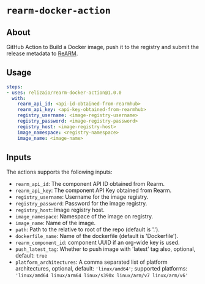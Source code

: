 # `rearm-docker-action`

## About

GitHub Action to Build a Docker image, push it to the registry and submit the release metadata to [ReARM](https://github.com/relizaio/rearm).

## Usage

```yaml
steps:
- uses: relizaio/rearm-docker-action@1.0.0
  with:
    rearm_api_id: <api-id-obtained-from-rearmhub>
    rearm_api_key: <api-key-obtained-from-rearmhub>
    registry_username: <image-registry-username>
    registry_password: <image-registry-password>
    registry_host: <image-registry-host>
    image_namespace: <registry-namespace>
    image_name: <image-name>
```

## Inputs
The actions supports the following inputs:

- `rearm_api_id`: The component API ID obtained from Rearm.
- `rearm_api_key`: The component API Key obtained from Rearm.
- `registry_username`: Username for the image registry.
- `registry_password`: Password for the image registry.
- `registry_host`: Image registry host.
- `image_namespace`: Namespace of the image on registry.
- `image_name`: Name of the image.
- `path`: Path to the relative to root of the repo (default is '.').
- `dockerfile_name`: Name of the dockerfile (default is 'Dockerfile').
- `rearm_component_id`: component UUID if an org-wide key is used.
- `push_latest_tag`: Whether to push image with 'latest' tag also, optional, default: `true`
- `platform_architectures`: A comma separated list of platform architectures, optional, default: `'linux/amd64'`; supported platforms: `'linux/amd64 linux/arm64 linux/s390x linux/arm/v7 linux/arm/v6'`

